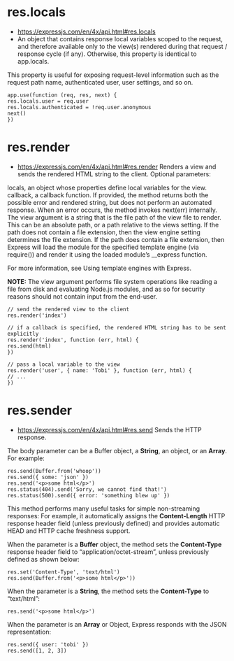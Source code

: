 # res.locals
- https://expressjs.com/en/4x/api.html#res.locals
- An object that contains response local variables scoped to the request, and therefore available only to the view(s) rendered during that request / response cycle (if any). Otherwise, this property is identical to app.locals.

This property is useful for exposing request-level information such as the request path name, authenticated user, user settings, and so on.
```
app.use(function (req, res, next) {
res.locals.user = req.user
res.locals.authenticated = !req.user.anonymous
next()
})
```

# res.render
- https://expressjs.com/en/4x/api.html#res.render
Renders a view and sends the rendered HTML string to the client. Optional parameters:

locals, an object whose properties define local variables for the view.
callback, a callback function. If provided, the method returns both the possible error and rendered string, but does not perform an automated response. When an error occurs, the method invokes next(err) internally.
The view argument is a string that is the file path of the view file to render. This can be an absolute path, or a path relative to the views setting. If the path does not contain a file extension, then the view engine setting determines the file extension. If the path does contain a file extension, then Express will load the module for the specified template engine (via require()) and render it using the loaded module’s __express function.

For more information, see Using template engines with Express.

**NOTE:** The view argument performs file system operations like reading a file from disk and evaluating Node.js modules, and as so for security reasons should not contain input from the end-user.
```
// send the rendered view to the client
res.render('index')

// if a callback is specified, the rendered HTML string has to be sent explicitly
res.render('index', function (err, html) {
res.send(html)
})

// pass a local variable to the view
res.render('user', { name: 'Tobi' }, function (err, html) {
// ...
})
```

# res.sender
- https://expressjs.com/en/4x/api.html#res.send
Sends the HTTP response.

The body parameter can be a Buffer object, a **String**, an object, or an **Array**. For example:
```
res.send(Buffer.from('whoop'))
res.send({ some: 'json' })
res.send('<p>some html</p>')
res.status(404).send('Sorry, we cannot find that!')
res.status(500).send({ error: 'something blew up' })
```

This method performs many useful tasks for simple non-streaming responses: For example, it automatically assigns the **Content-Length** HTTP response header field (unless previously defined) and provides automatic HEAD and HTTP cache freshness support.

When the parameter is a **Buffer** object, the method sets the **Content-Type** response header field to “application/octet-stream”, unless previously defined as shown below:
```
res.set('Content-Type', 'text/html')
res.send(Buffer.from('<p>some html</p>'))
```
When the parameter is a **String**, the method sets the **Content-Type** to “text/html”:
```
res.send('<p>some html</p>')
```
When the parameter is an **Array** or Object, Express responds with the JSON representation:
```
res.send({ user: 'tobi' })
res.send([1, 2, 3])
```
